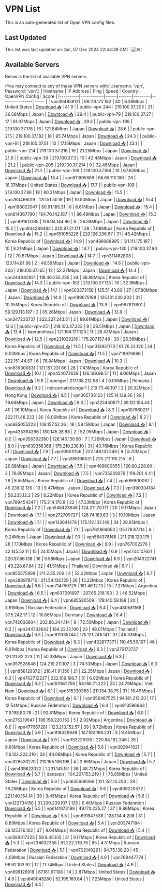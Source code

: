# VPN List

This is an auto-generated list of Open VPN config files.

## Last Updated

This list was last updated on: Sat, 07 Dec 2024 22:44:39 GMT.
![Alt](https://repobeats.axiom.co/api/embed/186b98318ef1479477931607c1ad7d823f12451f.svg "Repobeats analytics image")

## Available Servers

Below is the list of available VPN servers:

(You may connect to any of these VPN servers with: Username: 'vpn', Password: 'vpn'.)
| Hostname | IP Address | Ping | Speed | Country | OpenVPN Config | Score |
|----------|------------|------|-------|---------|----------------| ----- |
| vpn394858121 | 68.118.172.182 | 40 | 6.36Mbps | United States | [Download 📥](./configs/server_0_US.ovpn) | 41.9 |
| public-vpn-244 | 219.100.37.205 | 21 | 36.68Mbps | Japan | [Download 📥](./configs/server_1_JP.ovpn) | 29.4 |
| public-vpn-79 | 219.100.37.27 | 17 | 61.07Mbps | Japan | [Download 📥](./configs/server_2_JP.ovpn) | 29.3 |
| public-vpn-198 | 219.100.37.178 | 16 | 121.84Mbps | Japan | [Download 📥](./configs/server_3_JP.ovpn) | 28.6 |
| public-vpn-215 | 219.100.37.182 | 18 | 95.74Mbps | Japan | [Download 📥](./configs/server_4_JP.ovpn) | 24.3 |
| public-vpn-61 | 219.100.37.51 | 13 | 17.15Mbps | Japan | [Download 📥](./configs/server_5_JP.ovpn) | 23.1 |
| public-vpn-214 | 219.100.37.216 | 16 | 21.25Mbps | Japan | [Download 📥](./configs/server_6_JP.ovpn) | 21.9 |
| public-vpn-39 | 219.100.37.3 | 16 | 42.48Mbps | Japan | [Download 📥](./configs/server_7_JP.ovpn) | 21.2 |
| public-vpn-205 | 219.100.37.214 | 9 | 32.46Mbps | Japan | [Download 📥](./configs/server_8_JP.ovpn) | 21.2 |
| public-vpn-199 | 219.100.37.196 | 10 | 67.92Mbps | Japan | [Download 📥](./configs/server_9_JP.ovpn) | 18.4 |
| vpn911995889 | 66.65.110.190 | 26 | 16.37Mbps | United States | [Download 📥](./configs/server_10_US.ovpn) | 17.7 |
| public-vpn-109 | 219.100.37.86 | 18 | 80.21Mbps | Japan | [Download 📥](./configs/server_11_JP.ovpn) | 15.5 |
| vpn763496019 | 120.51.50.19 | 19 | 10.50Mbps | Japan | [Download 📥](./configs/server_12_JP.ovpn) | 15.4 |
| vpn168022047 | 60.91.186.31 | 8 | 6.61Mbps | Japan | [Download 📥](./configs/server_13_JP.ovpn) | 15.4 |
| vpn814367790 | 164.70.142.187 | 1 | 86.49Mbps | Japan | [Download 📥](./configs/server_14_JP.ovpn) | 15.3 |
| vpn991613185 | 126.94.144.86 | 6 | 26.38Mbps | Japan | [Download 📥](./configs/server_15_JP.ovpn) | 15.2 |
| vpn944269484 | 220.87.21.171 | 28 | 7.08Mbps | Korea Republic of | [Download 📥](./configs/server_16_KR.ovpn) | 15.2 |
| vpn651055226 | 220.126.206.87 | 31 | 46.42Mbps | Korea Republic of | [Download 📥](./configs/server_17_KR.ovpn) | 14.9 |
| vpn488668995 | 121.111.175.187 | 10 | 8.21Mbps | Japan | [Download 📥](./configs/server_18_JP.ovpn) | 14.7 |
| public-vpn-130 | 219.100.37.90 | 12 | 70.67Mbps | Japan | [Download 📥](./configs/server_19_JP.ovpn) | 14.7 |
| vpn311482808 | 133.114.81.98 | 2 | 46.59Mbps | Japan | [Download 📥](./configs/server_20_JP.ovpn) | 14.6 |
| public-vpn-206 | 219.100.37.165 | 12 | 52.27Mbps | Japan | [Download 📥](./configs/server_21_JP.ovpn) | 14.4 |
| vpn244442921 | 118.46.255.235 | 34 | 38.88Mbps | Korea Republic of | [Download 📥](./configs/server_22_KR.ovpn) | 14.3 |
| public-vpn-162 | 219.100.37.125 | 16 | 32.18Mbps | Japan | [Download 📥](./configs/server_23_JP.ovpn) | 14.1 |
| vpn603372158 | 125.51.43.80 | 27 | 67.80Mbps | Japan | [Download 📥](./configs/server_24_JP.ovpn) | 14.0 |
| vpn189075188 | 125.131.230.202 | 31 | 10.35Mbps | Korea Republic of | [Download 📥](./configs/server_25_KR.ovpn) | 13.9 |
| vpn967813801 | 59.129.113.197 | 3 | 65.26Mbps | Japan | [Download 📥](./configs/server_26_JP.ovpn) | 13.8 |
| vpn347230737 | 222.227.243.51 | 2 | 89.61Mbps | Japan | [Download 📥](./configs/server_27_JP.ovpn) | 13.6 |
| public-vpn-251 | 219.100.37.223 | 8 | 28.51Mbps | Japan | [Download 📥](./configs/server_28_JP.ovpn) | 13.4 |
| kaerunoheya | 121.104.177.123 | 11 | 26.43Mbps | Japan | [Download 📥](./configs/server_29_JP.ovpn) | 12.5 |
| vpn231039216 | 175.207.157.48 | 30 | 26.56Mbps | Korea Republic of | [Download 📥](./configs/server_30_KR.ovpn) | 11.5 |
| vpn313931173 | 61.76.22.120 | 24 | 8.00Mbps | Korea Republic of | [Download 📥](./configs/server_31_KR.ovpn) | 11.5 |
| vpn719979686 | 222.151.44.67 | 6 | 76.84Mbps | Japan | [Download 📥](./configs/server_32_JP.ovpn) | 10.3 |
| vpn839300631 | 121.157.231.66 | 28 | 7.43Mbps | Korea Republic of | [Download 📥](./configs/server_33_KR.ovpn) | 10.1 |
| vpn454072029 | 126.169.98.51 | 11 | 8.00Mbps | Japan | [Download 📥](./configs/server_34_JP.ovpn) | 9.9 |
| opengw | 217.138.212.58 | 4 | 0.00Mbps | Romania | [Download 📥](./configs/server_35_RO.ovpn) | 9.2 |
| reincarnatedsinger1 | 219.73.48.197 | 2 | 20.32Mbps | Hong Kong | [Download 📥](./configs/server_36_HK.ovpn) | 8.5 |
| vpn365733123 | 125.14.139.26 | 29 | 79.64Mbps | Japan | [Download 📥](./configs/server_37_JP.ovpn) | 8.3 |
| vpn225440871 | 39.121.154.44 | 40 | 36.10Mbps | Korea Republic of | [Download 📥](./configs/server_38_KR.ovpn) | 8.3 |
| vpn107660217 | 222.111.48.233 | 30 | 8.06Mbps | Korea Republic of | [Download 📥](./configs/server_39_KR.ovpn) | 8.2 |
| vpn685055223 | 106.157.52.26 | 18 | 58.15Mbps | Japan | [Download 📥](./configs/server_40_JP.ovpn) | 8.1 |
| vpn435394266 | 180.145.28.88 | 2 | 52.05Mbps | Japan | [Download 📥](./configs/server_41_JP.ovpn) | 8.0 |
| vpn358392380 | 126.145.136.66 | 7 | 7.26Mbps | Japan | [Download 📥](./configs/server_42_JP.ovpn) | 8.0 |
| vpn639356368 | 175.210.238.10 | 31 | 40.76Mbps | Korea Republic of | [Download 📥](./configs/server_43_KR.ovpn) | 7.9 |
| vpn109511156 | 222.148.141.249 | 6 | 8.70Mbps | Japan | [Download 📥](./configs/server_44_JP.ovpn) | 7.7 |
| vpn368196031 | 220.211.115.215 | 8 | 26.68Mbps | Japan | [Download 📥](./configs/server_45_JP.ovpn) | 7.5 |
| vpn469600655 | 126.60.228.60 | 2 | 76.69Mbps | Japan | [Download 📥](./configs/server_46_JP.ovpn) | 7.5 |
| vpn735209276 | 119.201.4.41 | 29 | 8.55Mbps | Korea Republic of | [Download 📥](./configs/server_47_KR.ovpn) | 7.4 |
| vpn588800087 | 49.238.12.135 | 13 | 9.47Mbps | Japan | [Download 📥](./configs/server_48_JP.ovpn) | 7.3 |
| vpn390304184 | 58.233.12.2 | 29 | 8.22Mbps | Korea Republic of | [Download 📥](./configs/server_49_KR.ovpn) | 7.2 |
| vpn789454347 | 175.214.170.8 | 22 | 47.33Mbps | Korea Republic of | [Download 📥](./configs/server_50_KR.ovpn) | 7.2 |
| vpn548423948 | 124.211.70.171 | 20 | 9.17Mbps | Japan | [Download 📥](./configs/server_51_JP.ovpn) | 7.1 |
| vpn272709727 | 126.74.189.63 | 3 | 19.10Mbps | Japan | [Download 📥](./configs/server_52_JP.ovpn) | 7.1 |
| vpn133641478 | 175.112.132.148 | 34 | 28.95Mbps | Korea Republic of | [Download 📥](./configs/server_53_KR.ovpn) | 7.1 |
| vpn762866650 | 115.179.87.114 | 6 | 9.24Mbps | Japan | [Download 📥](./configs/server_54_JP.ovpn) | 7.0 |
| vpn584376168 | 211.218.120.175 | 28 | 7.13Mbps | Korea Republic of | [Download 📥](./configs/server_55_KR.ovpn) | 6.9 |
| vpn767002276 | 42.145.52.11 | 15 | 24.15Mbps | Japan | [Download 📥](./configs/server_56_JP.ovpn) | 6.9 |
| vpn744107621 | 220.57.86.138 | 16 | 9.58Mbps | Japan | [Download 📥](./configs/server_57_JP.ovpn) | 6.9 |
| vpn204322741 | 49.228.67.84 | 32 | 41.51Mbps | Thailand | [Download 📥](./configs/server_58_TH.ovpn) | 6.7 |
| vpn855575699 | 211.2.35.206 | 4 | 52.22Mbps | Japan | [Download 📥](./configs/server_59_JP.ovpn) | 6.7 |
| vpn288978715 | 211.54.136.129 | 26 | 13.22Mbps | Korea Republic of | [Download 📥](./configs/server_60_KR.ovpn) | 6.6 |
| vpn714759729 | 181.46.12.13 | 15 | 7.27Mbps | Argentina | [Download 📥](./configs/server_61_AR.ovpn) | 6.5 |
| vpn637291697 | 207.65.219.163 | 3 | 48.52Mbps | Japan | [Download 📥](./configs/server_62_JP.ovpn) | 6.4 |
| vpn685520509 | 178.140.59.188 | 20 | 3.61Mbps | Russian Federation | [Download 📥](./configs/server_63_RU.ovpn) | 6.4 |
| vpn480581168 | 37.5.242.17 | 12 | 10.66Mbps | Germany | [Download 📥](./configs/server_64_DE.ovpn) | 6.4 |
| vpn742036804 | 202.86.244.114 | 9 | 72.50Mbps | Japan | [Download 📥](./configs/server_65_JP.ovpn) | 6.3 |
| vpn244733642 | 184.22.12.106 | 23 | 48.07Mbps | Thailand | [Download 📥](./configs/server_66_TH.ovpn) | 6.3 |
| vpn911035744 | 175.121.248.141 | 31 | 46.33Mbps | Korea Republic of | [Download 📥](./configs/server_67_KR.ovpn) | 6.3 |
| vpn402677371 | 110.45.56.197 | 46 | 6.91Mbps | Korea Republic of | [Download 📥](./configs/server_68_KR.ovpn) | 6.3 |
| vpn275173737 | 121.111.82.223 | 11 | 50.33Mbps | Japan | [Download 📥](./configs/server_69_JP.ovpn) | 6.3 |
| vpn357528646 | 124.219.211.107 | 3 | 74.53Mbps | Japan | [Download 📥](./configs/server_70_JP.ovpn) | 6.3 |
| vpn858129372 | 218.41.91.150 | 21 | 22.35Mbps | Japan | [Download 📥](./configs/server_71_JP.ovpn) | 6.3 |
| vpn762712227 | 222.109.196.7 | 31 | 6.92Mbps | Korea Republic of | [Download 📥](./configs/server_72_KR.ovpn) | 6.2 |
| vpn511681759 | 58.186.71.223 | 23 | 24.79Mbps | Viet Nam | [Download 📥](./configs/server_73_VN.ovpn) | 6.1 |
| vpn515330368 | 211.184.38.75 | 31 | 16.49Mbps | Korea Republic of | [Download 📥](./configs/server_74_KR.ovpn) | 6.1 |
| vpn656487525 | 94.181.213.30 | 17 | 12.54Mbps | Russian Federation | [Download 📥](./configs/server_75_RU.ovpn) | 6.0 |
| vpn913596963 | 119.198.80.78 | 21 | 92.81Mbps | Korea Republic of | [Download 📥](./configs/server_76_KR.ovpn) | 6.0 |
| vpn275219947 | 186.158.220.152 | 5 | 2.92Mbps | Argentina | [Download 📥](./configs/server_77_AR.ovpn) | 6.0 |
| vpn477667281 | 123.213.152.57 | 39 | 9.72Mbps | Korea Republic of | [Download 📥](./configs/server_78_KR.ovpn) | 5.9 |
| vpn918429648 | 147.192.196.231 | 3 | 9.45Mbps | Japan | [Download 📥](./configs/server_79_JP.ovpn) | 5.9 |
| vpn192229318 | 220.84.192.246 | 26 | 9.66Mbps | Korea Republic of | [Download 📥](./configs/server_80_KR.ovpn) | 5.8 |
| vpn392941821 | 116.122.222.210 | 28 | 44.06Mbps | Korea Republic of | [Download 📥](./configs/server_81_KR.ovpn) | 5.7 |
| vpn326530270 | 210.165.106.198 | 4 | 2.66Mbps | Japan | [Download 📥](./configs/server_82_JP.ovpn) | 5.7 |
| vpn439622022 | 1.231.145.151 | 36 | 48.72Mbps | Korea Republic of | [Download 📥](./configs/server_83_KR.ovpn) | 5.7 |
| danavpn | 104.207.153.219 | 1 | 76.85Mbps | United States | [Download 📥](./configs/server_84_US.ovpn) | 5.6 |
| vpn645668096 | 121.152.10.203 | 28 | 78.25Mbps | Korea Republic of | [Download 📥](./configs/server_85_KR.ovpn) | 5.6 |
| vpn609220572 | 221.140.154.14 | 38 | 9.45Mbps | Korea Republic of | [Download 📥](./configs/server_86_KR.ovpn) | 5.6 |
| vpn122734156 | 31.200.239.107 | 125 | 6.46Mbps | Russian Federation | [Download 📥](./configs/server_87_RU.ovpn) | 5.5 |
| vpn141073199 | 49.170.225.27 | 37 | 9.86Mbps | Korea Republic of | [Download 📥](./configs/server_88_KR.ovpn) | 5.5 |
| vpn691947538 | 128.134.4.208 | 31 | 8.89Mbps | Korea Republic of | [Download 📥](./configs/server_89_KR.ovpn) | 5.4 |
| vpn203747184 | 39.125.176.102 | 37 | 9.64Mbps | Korea Republic of | [Download 📥](./configs/server_90_KR.ovpn) | 5.4 |
| vpn589317223 | 59.6.45.105 | 31 | 9.17Mbps | Korea Republic of | [Download 📥](./configs/server_91_KR.ovpn) | 5.3 |
| vpn234632358 | 91.222.219.76 | 65 | 4.31Mbps | Russian Federation | [Download 📥](./configs/server_92_RU.ovpn) | 5.1 |
| vpn702140291 | 94.75.138.20 | 45 | 4.09Mbps | Russian Federation | [Download 📥](./configs/server_93_RU.ovpn) | 4.9 |
| vpn768447774 | 98.62.103.92 | 12 | 11.74Mbps | United States | [Download 📥](./configs/server_94_US.ovpn) | 4.9 |
| vpn698126918 | 67.161.97.108 | 14 | 2.87Mbps | United States | [Download 📥](./configs/server_95_US.ovpn) | 4.8 |
| vpn849046280 | 52.195.189.84 | 1 | 7.25Mbps | United States | [Download 📥](./configs/server_96_US.ovpn) | 4.4 |
